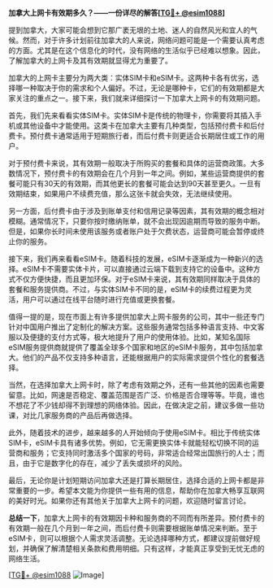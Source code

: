 **加拿大上网卡有效期多久？——一份详尽的解答[[TG💪+ @esim1088](https://t.me/s/esim1088)]**

提到加拿大，大家可能会想到它那广袤无垠的土地、迷人的自然风光和宜人的气候。然而，对于许多计划前往加拿大的人来说，网络问题可能是一个需要认真考虑的方面。尤其是在这个信息化的时代，没有网络的生活似乎已经难以想象。因此，了解加拿大的上网卡及其有效期就显得尤为重要了。

加拿大的上网卡主要分为两大类：实体SIM卡和eSIM卡。这两种卡各有优劣，选择哪一种取决于你的需求和个人偏好。不过，无论是哪种卡，它们的有效期都是大家关注的重点之一。接下来，我们就来详细探讨一下加拿大上网卡的有效期问题。

首先，我们先来看看实体SIM卡。实体SIM卡是传统的物理卡，你需要将其插入手机或其他设备中才能使用。这类卡在加拿大主要有几种类型，包括预付费卡和后付费卡。预付费卡通常适用于短期旅行者，而后付费卡则更适合长期居住或工作的用户。

对于预付费卡来说，其有效期一般取决于所购买的套餐和具体的运营商政策。大多数情况下，预付费卡的有效期会在几个月到一年之间。例如，某些运营商提供的套餐可能只有30天的有效期，而其他更长的套餐可能会达到90天甚至更久。一旦有效期结束，如果用户不续费充值，那么这张卡就会失效，无法继续使用。

另一方面，后付费卡由于涉及到账单支付和信用记录等因素，其有效期的概念相对模糊。通常情况下，只要你按时缴纳账单，就不会出现因逾期而导致的服务中断。但是，如果你长时间未使用该服务或者账户处于欠费状态，运营商可能会暂停或终止你的服务。

接下来，我们再来看看eSIM卡。随着科技的发展，eSIM卡逐渐成为一种新兴的选择。eSIM卡不需要实体卡片，可以直接通过云端下载到支持它的设备中。这种方式不仅方便快捷，而且更加环保。对于eSIM卡来说，其有效期同样取决于具体的套餐和服务提供商。不过，与实体SIM卡不同的是，eSIM卡的续费过程更为灵活，用户可以通过在线平台随时进行充值或更换套餐。

值得一提的是，现在市面上有许多提供加拿大上网卡服务的公司，其中一些还专门针对中国用户推出了定制化的解决方案。这些服务通常包括多种语言支持、中文客服以及便捷的支付方式等，极大地提升了用户的使用体验。比如，某知名国际eSIM服务提供商就提供了覆盖全球多个国家和地区的eSIM卡服务，其中包括加拿大。他们的产品不仅支持多种语言，还能根据用户的实际需求提供个性化的套餐选择。

当然，在选择加拿大上网卡时，除了考虑有效期之外，还有一些其他的因素也需要留意。比如，网速是否稳定、覆盖范围是否广泛、价格是否合理等等。毕竟，谁也不想花了不少钱却得不到理想的网络体验。因此，在做决定之前，建议多做一些功课，对比几家服务商的产品后再做选择。

此外，随着技术的进步，越来越多的人开始倾向于使用eSIM卡。相比于传统实体SIM卡，eSIM卡具有诸多优势。例如，它无需更换实体卡就能轻松切换不同的运营商和服务；它支持同时激活多个国家的号码，非常适合经常出国旅行的人士；而且，由于它是数字化的存在，减少了丢失或损坏的风险。

最后，无论你是计划短期访问加拿大还是打算长期居住，选择合适的上网卡都是非常重要的一步。希望本文能为你提供一些有用的信息，帮助你在加拿大畅享互联网的美好时光。如果你还有其他关于加拿大上网卡的问题，欢迎随时留言讨论。

**总结一下**，加拿大上网卡的有效期因卡种和服务商的不同而有所差异。预付费卡的有效期一般在几个月到一年之间，而后付费卡则需要根据账单情况来判断。至于eSIM卡，则可以根据个人需求灵活调整。无论选择哪种方式，都建议提前做好规划，并确保了解清楚相关条款和费用明细。只有这样，才能真正享受到无忧无虑的网络生活。

[[TG💪+ @esim1088](https://t.me/s/esim1088) ![Image](https://i.postimg.cc/4NQfJmqS/Snipaste-2025-05-13-00-14-12.png)]